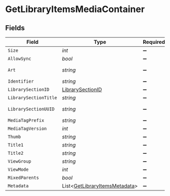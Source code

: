 # GetLibraryItemsMediaContainer


## Fields

| Field                                                                             | Type                                                                              | Required                                                                          | Description                                                                       | Example                                                                           |
| --------------------------------------------------------------------------------- | --------------------------------------------------------------------------------- | --------------------------------------------------------------------------------- | --------------------------------------------------------------------------------- | --------------------------------------------------------------------------------- |
| `Size`                                                                            | *int*                                                                             | :heavy_minus_sign:                                                                | N/A                                                                               | 70                                                                                |
| `AllowSync`                                                                       | *bool*                                                                            | :heavy_minus_sign:                                                                | N/A                                                                               | true                                                                              |
| `Art`                                                                             | *string*                                                                          | :heavy_minus_sign:                                                                | N/A                                                                               | /:/resources/movie-fanart.jpg                                                     |
| `Identifier`                                                                      | *string*                                                                          | :heavy_minus_sign:                                                                | N/A                                                                               | com.plexapp.plugins.library                                                       |
| `LibrarySectionID`                                                                | [LibrarySectionID](../../Models/Requests/LibrarySectionID.md)                     | :heavy_minus_sign:                                                                | N/A                                                                               |                                                                                   |
| `LibrarySectionTitle`                                                             | *string*                                                                          | :heavy_minus_sign:                                                                | N/A                                                                               | Movies                                                                            |
| `LibrarySectionUUID`                                                              | *string*                                                                          | :heavy_minus_sign:                                                                | N/A                                                                               | 322a231a-b7f7-49f5-920f-14c61199cd30                                              |
| `MediaTagPrefix`                                                                  | *string*                                                                          | :heavy_minus_sign:                                                                | N/A                                                                               | /system/bundle/media/flags/                                                       |
| `MediaTagVersion`                                                                 | *int*                                                                             | :heavy_minus_sign:                                                                | N/A                                                                               | 1701731894                                                                        |
| `Thumb`                                                                           | *string*                                                                          | :heavy_minus_sign:                                                                | N/A                                                                               | /:/resources/movie.png                                                            |
| `Title1`                                                                          | *string*                                                                          | :heavy_minus_sign:                                                                | N/A                                                                               | Movies                                                                            |
| `Title2`                                                                          | *string*                                                                          | :heavy_minus_sign:                                                                | N/A                                                                               | Recently Released                                                                 |
| `ViewGroup`                                                                       | *string*                                                                          | :heavy_minus_sign:                                                                | N/A                                                                               | movie                                                                             |
| `ViewMode`                                                                        | *int*                                                                             | :heavy_minus_sign:                                                                | N/A                                                                               | 65592                                                                             |
| `MixedParents`                                                                    | *bool*                                                                            | :heavy_minus_sign:                                                                | N/A                                                                               | true                                                                              |
| `Metadata`                                                                        | List<[GetLibraryItemsMetadata](../../Models/Requests/GetLibraryItemsMetadata.md)> | :heavy_minus_sign:                                                                | N/A                                                                               |                                                                                   |